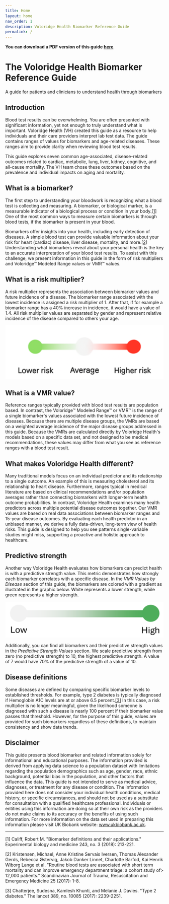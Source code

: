 ```yaml
---
title: Home
layout: home
nav_order: 1
description: Voloridge Health Biomarker Reference Guide
permalink: /
---
```



**You can download a PDF version of this guide [here](/assets/biomarker_reference_guide_v2.pdf)**


# The Voloridge Health Biomarker Reference Guide 
 
A guide for patients and clinicians to understand health through biomarkers  

## Introduction

Blood test results can be overwhelming. You are often presented with significant information, yet not enough to truly understand what is important. Voloridge Health (VH) created this guide as a resource to help individuals and their care providers interpret lab test data. The guide contains ranges of values for biomarkers and age-related diseases. These ranges aim to provide clarity when reviewing blood test results.  

This guide explores seven common age-associated, disease-related outcomes related to cardiac, metabolic, lung, liver, kidney, cognitive, and all-cause mortality. The VH team chose these outcomes based on the prevalence and individual impacts on aging and mortality.

## What is a biomarker?

The first step to understanding your bloodwork is recognizing what a blood test is collecting and measuring. A biomarker, or biological marker, is a measurable indicator of a biological process or condition in your body.[[1]](#ftn1)  One of the most common ways to measure certain biomarkers is through blood tests, if the biomarker is present in your blood.


Biomarkers offer insights into your health, including early detection of diseases. A simple blood test can provide valuable information about your risk for heart (cardiac) disease, liver disease, mortality, and more.[[2]](#ftn2)  Understanding what biomarkers reveal about your personal health is the key to an accurate interpretation of your blood test results. To assist with this challenge, we present information in this guide in the form of risk multipliers and Voloridge™ Modeled Range values or VMR™ values.


## What is a risk multiplier?

A risk multiplier represents the association between biomarker values and future incidence of a disease. The biomarker range associated with the lowest incidence is assigned a risk multiplier of 1. After that, if for example a biomarker range has a 40% increase in incidence, it would have a value of 1.4. All risk multiplier values are separated by gender and represent relative incidence of the disease compared to others your age.

![riskmultiplier](/assets/images/riskmultiplier.png)

## What is a VMR value?

Reference ranges typically provided with blood test results are population based. In contrast, the Voloridge™ Modeled Range™ or VMR™ is the range of a single biomarker's values associated with the lowest future incidence of diseases. Because there are multiple disease groups, the VMRs are based on a weighted average incidence of the major disease groups addressed in this guide. Because the VMRs are calculated directly by Voloridge Health's models based on a specific data set, and not designed to be medical recommendations, these values may differ from what you see as reference ranges with a blood test result.




## What makes Voloridge Health different?

Many traditional models focus on an individual predictor and its relationship to a single outcome. An example of this is measuring cholesterol and its relationship to heart disease. Furthermore, ranges typical in medical literature are based on clinical recommendations and/or population averages rather than connecting biomarkers with longer-term health outcome probabilities. In contrast, Voloridge Health examines many health predictors across multiple potential disease outcomes together. Our VMR values are based on real data associations between biomarker ranges and 15-year disease outcomes. By evaluating each health predictor in an unbiased manner, we derive a fully data-driven, long-term view of health risks. This guide is designed to help you see patterns single-variable studies might miss, supporting a proactive and holistic approach to healthcare.

## Predictive strength

Another way Voloridge Health evaluates how biomarkers can predict health is with a predictive strength value. This metric demonstrates how strongly each biomarker correlates with a specific disease. In the *VMR Values by Disease* section of this guide, the biomarkers are colored with a gradient as illustrated in the graphic below. White represents a lower strength, while green represents a higher strength.

![riskmultiplier](/assets/images/pstrength.png)


Additionally, you can find all biomarkers and their predictive strength values in the *Predictive Strength Values*  section. We scale predictive strength from zero (no predictive strength) to 10, the highest predictive strength. A value of 7 would have 70% of the predictive strength of a value of 10.

## Disease definitions

Some diseases are defined by comparing specific biomarker levels to established thresholds. For example, type 2 diabetes is typically diagnosed if Hemoglobin A1C levels are at or above 6.5 percent.[[3]](#ftn3) In this case, a risk multiplier is no longer meaningful, given the likelihood someone is diagnosed with such a disease is nearly 100 percent if their biomarker value passes that threshold. However, for the purpose of this guide, values are provided for such biomarkers regardless of these definitions, to maintain consistency and show data trends.


## Disclaimer

This guide presents blood biomarker and related information solely for informational and educational purposes. The information provided is derived from applying data science to a population dataset with limitations regarding the population demographics such as age, gender, race, ethnic background, potential bias in the population, and other factors that influence the data. This guide is not intended to serve as medical advice, diagnoses, or treatment for any disease or condition. The information provided here does not consider your individual health conditions, medical history, or specific circumstances, and should not be used as a substitute for consultation with a qualified healthcare professional.  Individuals or entities using this information are doing so at their own risk as the providers do not make claims to its accuracy or the benefits of using such information. For more information on the data set used in preparing this information please visit UK Biobank website: www.ukbiobank.ac.uk.


* * * * *

<a name="ftn1"></a>
[1] Califf, Robert M. "Biomarker definitions and their applications." Experimental biology and medicine 243, no. 3 (2018): 213-221.

<a name="ftn2"></a>
[2]  Kristensen, Michael, Anne Kristine Servais Iversen, Thomas Alexander Gerds, Rebecca Østervig, Jakob Danker Linnet, Charlotte Barfod, Kai Henrik Wiborg Lange et al. "Routine blood tests are associated with short term mortality and can improve emergency department triage: a cohort study of> 12,000 patients." Scandinavian Journal of Trauma, Resuscitation and Emergency Medicine 25 (2017): 1-8.

<a name="ftn3"></a>
[3] Chatterjee, Sudesna, Kamlesh Khunti, and Melanie J. Davies. "Type 2 diabetes." The lancet 389, no. 10085 (2017): 2239-2251.


